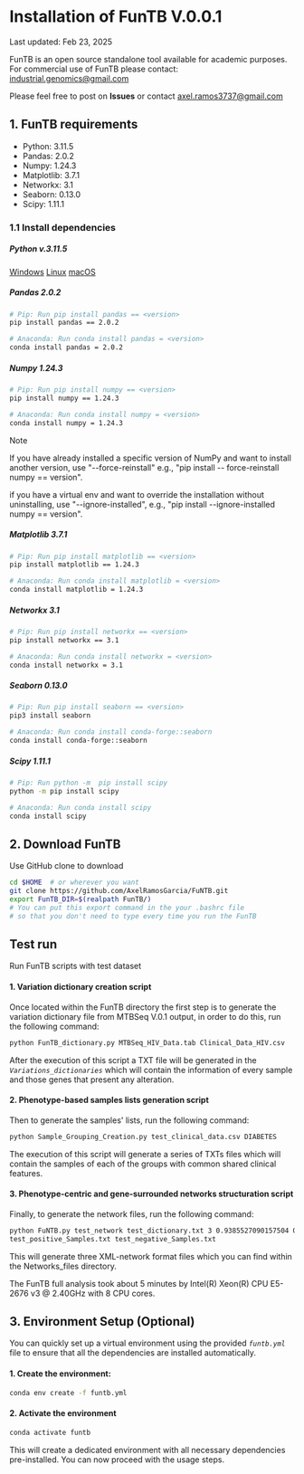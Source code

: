 # Installation of FunTB V.0.0.1

Last updated: Feb 23, 2025

FunTB is an open source standalone tool available for academic purposes. For commercial use of FunTB please contact: industrial.genomics@gmail.com

Please feel free to post on **Issues** or contact axel.ramos3737@gmail.com

## 1. FunTB requirements

 * Python: 3.11.5
 * Pandas: 2.0.2
 * Numpy: 1.24.3
 * Matplotlib: 3.7.1
 * Networkx: 3.1
 * Seaborn: 0.13.0
 * Scipy: 1.11.1

### 1.1 Install dependencies

##### Python v.3.11.5

[Windows](https://www.python.org/ftp/python/3.11.5/python-3.11.5-amd64.exe)
[Linux](https://www.python.org/ftp/python/3.11.5/Python-3.11.5.tgz)
[macOS](https://www.python.org/ftp/python/3.11.5/python-3.11.5-macos11.pkg)

##### Pandas 2.0.2
```bash
# Pip: Run pip install pandas == <version>
pip install pandas == 2.0.2
```
```bash
# Anaconda: Run conda install pandas = <version>
conda install pandas = 2.0.2
```
##### Numpy 1.24.3
```bash 
# Pip: Run pip install numpy == <version>
pip install numpy == 1.24.3
```
```bash
# Anaconda: Run conda install numpy = <version>
conda install numpy = 1.24.3
```

> [!Note]
> If you have already installed a specific version of NumPy and want to install another version, use "--force-reinstall" e.g., "pip install -- force-reinstall numpy == version".
> 
> if you have a virtual env and want to override the installation without uninstalling, use "--ignore-installed", e.g., "pip install --ignore-installed numpy == version".

##### Matplotlib 3.7.1
```bash 
# Pip: Run pip install matplotlib == <version>
pip install matplotlib == 1.24.3
```
```bash
# Anaconda: Run conda install matplotlib = <version>
conda install matplotlib = 1.24.3
```
##### Networkx 3.1
```bash 
# Pip: Run pip install networkx == <version>
pip install networkx == 3.1
```
```bash
# Anaconda: Run conda install networkx = <version>
conda install networkx = 3.1
```
##### Seaborn 0.13.0
```bash 
# Pip: Run pip install seaborn == <version>
pip3 install seaborn
```
```bash
# Anaconda: Run conda install conda-forge::seaborn
conda install conda-forge::seaborn
```
##### Scipy 1.11.1
```bash 
# Pip: Run python -m  pip install scipy
python -m pip install scipy
```
```bash
# Anaconda: Run conda install scipy
conda install scipy
```
## 2. Download FunTB

Use GitHub clone to download

```bash
cd $HOME  # or wherever you want
git clone https://github.com/AxelRamosGarcia/FuNTB.git
export FunTB_DIR=$(realpath FunTB/)
# You can put this export command in the your .bashrc file
# so that you don't need to type every time you run the FunTB
```

## Test run

Run FunTB scripts with test dataset

#### 1. Variation dictionary creation script

Once located within the FunTB directory the first step is to generate the variation dictionary file from MTBSeq V.0.1 output, in order to do this, run the following command:
```bash
python FunTB_dictionary.py MTBSeq_HIV_Data.tab Clinical_Data_HIV.csv
```
After the execution of this script a TXT file will be generated in the *`Variations_dictionaries`* which will contain the information of every sample and those genes that present any alteration.

#### 2. Phenotype-based samples lists generation script

Then to generate the samples' lists, run the following command:
```bash
python Sample_Grouping_Creation.py test_clinical_data.csv DIABETES
```
The execution of this script will generate a series of TXTs files which will contain the samples of each of the groups with common shared clinical features.

#### 3. Phenotype-centric and gene-surrounded networks structuration script

Finally, to generate the network files, run the following command:
```bash
python FuNTB.py test_network test_dictionary.txt 3 0.9385527090157504 0.0007787658410143285 0.060668525143235286 
test_positive_Samples.txt test_negative_Samples.txt
```
This will generate three XML-network format files which you can find within the Networks_files directory.

The FunTB full analysis took about 5 minutes by Intel(R) Xeon(R) CPU E5-2676 v3 @ 2.40GHz with 8 CPU cores.

## 3. Environment Setup (Optional)

You can quickly set up a virtual environment using the provided *`funtb.yml`* file to ensure that all the dependencies are installed automatically.


#### 1. Create the environment:
```bash
conda env create -f funtb.yml
```

#### 2. Activate the environment
```bash
conda activate funtb
```

This will create a dedicated environment with all necessary dependencies pre-installed. You can now proceed with the usage steps.
